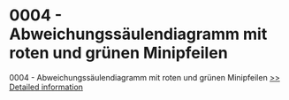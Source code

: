 # 0004 - Abweichungssäulendiagramm mit roten und grünen Minipfeilen
0004 - Abweichungssäulendiagramm mit roten und grünen Minipfeilen
[>> Detailed information](https://secure.shareit.com/shareit/product.html?productid=300639752&affiliateid=200057808)